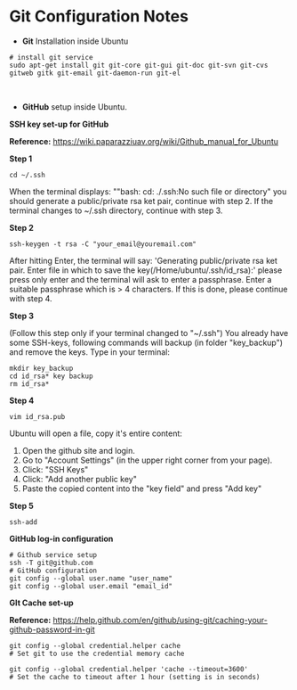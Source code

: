 # Git Configuration Notes

* **Git** Installation inside Ubuntu

```shell
# install git service
sudo apt-get install git git-core git-gui git-doc git-svn git-cvs gitweb gitk git-email git-daemon-run git-el
```

<br>

* **GitHub** setup inside Ubuntu.

**SSH key set-up for GitHub**

**Reference:** https://wiki.paparazziuav.org/wiki/Github_manual_for_Ubuntu

**Step 1**

```shell
cd ~/.ssh
```

When the terminal displays: ""bash: cd: ./.ssh:No such file or  directory" you should generate a public/private rsa ket pair, continue  with step 2.  If the terminal changes to ~/.ssh directory, continue with step 3.

**Step 2**

```shell
ssh-keygen -t rsa -C "your_email@youremail.com"
```

After hitting Enter, the terminal will say: 'Generating  public/private rsa ket pair. Enter file in which to save the  key(/Home/ubuntu/.ssh/id_rsa):' please press only enter and the terminal will ask to enter a passphrase. Enter a suitable passphrase which is > 4 characters. If this is done, please continue with step 4.

**Step 3**

(Follow this step only if your terminal changed to "~/.ssh") 
 You  already have some SSH-keys, following commands will backup (in folder  "key_backup") and remove the keys. Type in your terminal: 

```shell
mkdir key_backup
cd id_rsa* key backup
rm id_rsa*
```

**Step 4**

```shell
vim id_rsa.pub
```

Ubuntu will open a file, copy it's entire content:

1.  Open the github site and login.
2.  Go to "Account Settings" (in the upper right corner from your page).
3.  Click: "SSH Keys"
4.  Click: "Add another public key" 
5.  Paste the copied content into the "key field" and press "Add key" 

**Step 5**

```shell
ssh-add
```

**GitHub log-in configuration**

```shell
# Github service setup
ssh -T git@github.com
# GitHub configuration
git config --global user.name "user_name"
git config --global user.email "email_id"
```



**GIt Cache set-up**

**Reference:** https://help.github.com/en/github/using-git/caching-your-github-password-in-git

```shell
git config --global credential.helper cache
# Set git to use the credential memory cache

git config --global credential.helper 'cache --timeout=3600'
# Set the cache to timeout after 1 hour (setting is in seconds)
```